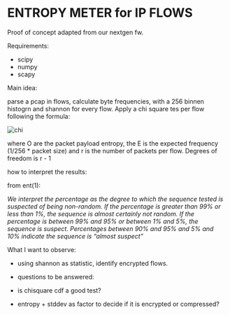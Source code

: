 ENTROPY METER for IP FLOWS
==========================

Proof of concept adapted from our nextgen fw. 

Requirements:

  - scipy
  - numpy
  - scapy


Main idea: 

parse a pcap in flows, calculate byte frequencies, with a 256 binnen
histogrn and shannon for every flow. Apply a chi square tes per flow following
the formula:

![chi](http://www.ibm.com/developerworks/web/library/wa-phpolla/chi_formula.jpg)

where O are the packet payload entropy, the E is the
expected frequency (1/256 * packet size)  and r is the number of packets
per flow. Degrees of freedom is r - 1 

how to interpret the results:

 from ent(1):

 *We interpret the percentage as the degree to which the sequence tested is suspected of being non-random. 
 If the percentage is greater than 99% or less than 1%, the sequence is almost certainly not random. 
 If the percentage is between 99% and 95% or between 1% and 5%, the sequence is suspect. 
 Percentages between 90% and 95% and 5% and 10% indicate the sequence is “almost suspect”*
 
 What I want to observe:

 * using shannon as statistic, identify encrypted flows.

 * questions to be answered:

 * is chisquare cdf a good test?

 * entropy + stddev as factor to decide if it is encrypted or compressed?


